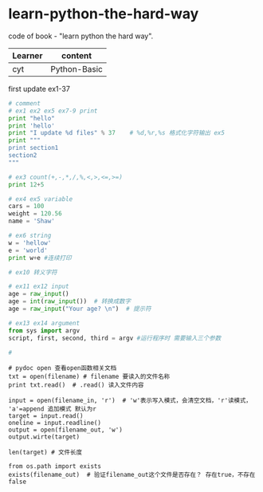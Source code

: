 # learn-python-the-hard-way
code of book - "learn python the hard way".

| Learner | content |
|-----------|----------|
| cyt | Python-Basic |

first update ex1-37
```python
# comment
# ex1 ex2 ex5 ex7-9 print 
print "hello"
print 'hello'
print "I update %d files" % 37    # %d,%r,%s 格式化字符输出 ex5
print """
print section1
section2
"""

# ex3 count(+,-,*,/,%,<,>,<=,>=)
print 12+5

# ex4 ex5 variable
cars = 100
weight = 120.56
name = 'Shaw'

# ex6 string 
w = 'hellow'
e = 'world'
print w+e #连续打印

# ex10 转义字符

# ex11 ex12 input
age = raw_input()
age = int(raw_input())  # 转换成数字
age = raw_input("Your age? \n")  # 提示符

# ex13 ex14 argument
from sys import argv
script, first, second, third = argv #运行程序时 需要输入三个参数

#

```
[ex15]:https://github.com/sillyer/learn-python-the-hard-way/blob/master/ex15.py 
```
# pydoc open 查看open函数相关文档
txt = open(filename) # filename 要读入的文件名称 
print txt.read()  # .read() 读入文件内容
```
[ex16]:https://github.com/sillyer/learn-python-the-hard-way/blob/master/ex16.py
[ex17]:https://github.com/sillyer/learn-python-the-hard-way/blob/master/ex17.py
```
input = open(filename_in, 'r')  # 'w'表示写入模式，会清空文档，'r'读模式， 'a'=append 追加模式 默认为r
target = input.read()
oneline = input.readline()
output = open(filename_out, 'w')
output.wirte(target)

len(target) # 文件长度

from os.path import exists
exists(filename_out)  # 验证filename_out这个文件是否存在？ 存在true，不存在false

```
[ex18 函数]:https://github.com/sillyer/learn-python-the-hard-way/blob/master/ex18.py
